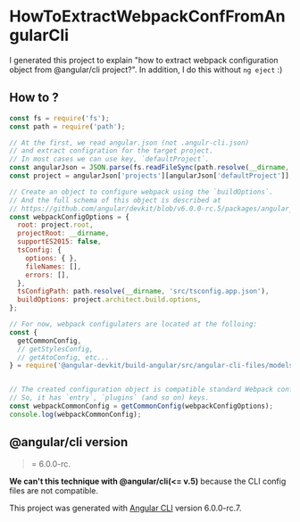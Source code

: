 # HowToExtractWebpackConfFromAngularCli

I generated this project to explain "how to extract webpack configuration object from @angular/cli project?". In addition, I do this without `ng eject` :)

## How to ?

```js
const fs = require('fs');
const path = require('path');

// At the first, we read angular.json (not .angulr-cli.json)
// and extract configration for the target project.
// In most cases we can use key, `defaultProject`.
const angularJson = JSON.parse(fs.readFileSync(path.resolve(__dirname, 'angular.json'), 'utf8'))
const project = angularJson['projects'][angularJson['defaultProject']];

// Create an object to configure webpack using the `buildOptions`.
// And the full schema of this object is described at
// https://github.com/angular/devkit/blob/v6.0.0-rc.5/packages/angular_devkit/build_angular/src/angular-cli-files/models/build-options.ts#L67
const webpackConfigOptions = {
  root: project.root,
  projectRoot: __dirname,
  supportES2015: false,
  tsConfig: {
    options: { },
    fileNames: [],
    errors: [],
  },
  tsConfigPath: path.resolve(__dirname, 'src/tsconfig.app.json'),
  buildOptions: project.architect.build.options,
};

// For now, webpack configulaters are located at the folloing:
const {
  getCommonConfig,
  // getStylesConfig,
  // getAtoConfig, etc...
} = require('@angular-devkit/build-angular/src/angular-cli-files/models/webpack-configs');


// The created configuration object is compatible standard Webpack configuration object.
// So, it has `entry`, `plugins` (and so on) keys.
const webpackCommonConfig = getCommonConfig(webpackConfigOptions);
console.log(webpackCommonConfig);
```

## @angular/cli version
>= 6.0.0-rc.

**We can't this technique with @angular/cli(<= v.5)** because the CLI config files are not compatible.

This project was generated with [Angular CLI](https://github.com/angular/angular-cli) version 6.0.0-rc.7.
